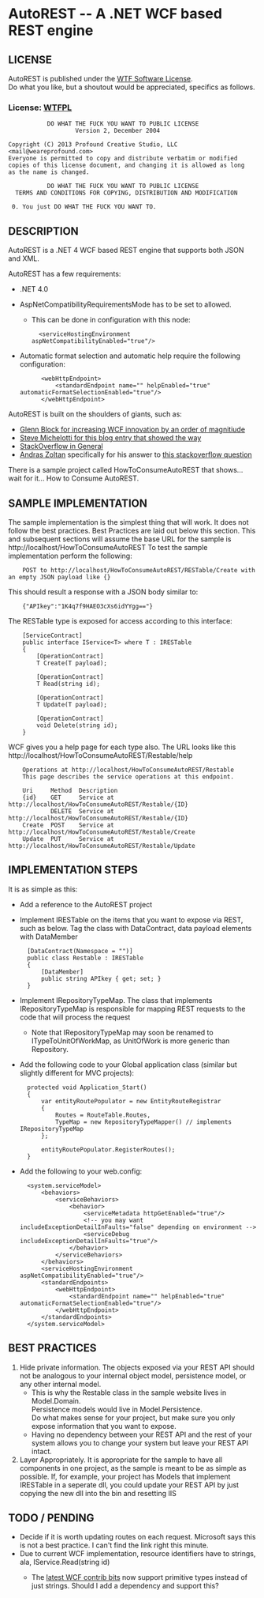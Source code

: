 AutoREST -- A .NET WCF based REST engine
====================================
## LICENSE

AutoREST is published under the [WTF Software License](http://en.wikipedia.org/wiki/WTFPL).  
Do what you like, but a shoutout would be appreciated, specifics as follows.

### License: [WTFPL](http://en.wikipedia.org/wiki/WTFPL)
```
           DO WHAT THE FUCK YOU WANT TO PUBLIC LICENSE
                   Version 2, December 2004

Copyright (C) 2013 Profound Creative Studio, LLC <mail@weareprofound.com>
Everyone is permitted to copy and distribute verbatim or modified
copies of this license document, and changing it is allowed as long
as the name is changed.

           DO WHAT THE FUCK YOU WANT TO PUBLIC LICENSE
  TERMS AND CONDITIONS FOR COPYING, DISTRIBUTION AND MODIFICATION

 0. You just DO WHAT THE FUCK YOU WANT TO.
```

## DESCRIPTION

AutoREST is a .NET 4 WCF based REST engine that supports both JSON and XML.

AutoREST has a few requirements:

* .NET 4.0
* AspNetCompatibilityRequirementsMode has to be set to allowed.  
	* This can be done in configuration with this node:
	
			<serviceHostingEnvironment aspNetCompatibilityEnabled="true"/>
			
* Automatic format selection and automatic help require the following configuration:
	
			<webHttpEndpoint>
				<standardEndpoint name="" helpEnabled="true" automaticFormatSelectionEnabled="true"/>
			</webHttpEndpoint>
	
AutoREST is built on the shoulders of giants, such as:

* [Glenn Block for increasing WCF innovation by an order of magnitiude](http://blogs.msdn.com/b/gblock/)
* [Steve Michelotti for this blog entry that showed the way](http://geekswithblogs.net/michelotti/archive/2010/08/21/restful-wcf-services-with-no-svc-file-and-no-config.aspx)
* [StackOverflow in General](http://www.stackoverflow.com)
* [Andras Zoltan](http://stackoverflow.com/users/157701/andras-zoltan) specifically for his answer to [this stackoverflow question](http://stackoverflow.com/questions/3021613/how-to-pre-load-all-deployed-assemblies-for-an-appdomain)

There is a sample project called HowToConsumeAutoREST that shows... wait for it... How to Consume AutoREST.

## SAMPLE IMPLEMENTATION

The sample implementation is the simplest thing that will work.  It does not follow the best practices.  Best Practices are laid out below this section.
This and subsequent sections will assume the base URL for the sample is http://localhost/HowToConsumeAutoREST
To test the sample implementation perform the following:

		POST to http://localhost/HowToConsumeAutoREST/RESTable/Create with an empty JSON payload like {} 
		
This should result a response with a JSON body similar to:

		{"APIkey":"1K4q7f9HAEO3cXs6idYYgg=="}
		
The RESTable type is exposed for access according to this interface:

		[ServiceContract]
		public interface IService<T> where T : IRESTable
		{
			[OperationContract]
			T Create(T payload);

			[OperationContract]
			T Read(string id);

			[OperationContract]
			T Update(T payload);

			[OperationContract]
			void Delete(string id);
		}
		
WCF gives you a help page for each type also.  The URL looks like this http://localhost/HowToConsumeAutoREST/Restable/help
		
		Operations at http://localhost/HowToConsumeAutoREST/Restable
		This page describes the service operations at this endpoint.

		Uri		Method	Description
		{id}	GET		Service at http://localhost/HowToConsumeAutoREST/Restable/{ID}
				DELETE	Service at http://localhost/HowToConsumeAutoREST/Restable/{ID}
		Create	POST	Service at http://localhost/HowToConsumeAutoREST/Restable/Create
		Update	PUT		Service at http://localhost/HowToConsumeAutoREST/Restable/Update
				
## IMPLEMENTATION STEPS

It is as simple as this:

* Add a reference to the AutoREST project
* Implement IRESTable on the items that you want to expose via REST, such as below.  Tag the class with DataContract, data payload elements with DataMember

		[DataContract(Namespace = "")]
		public class Restable : IRESTable
		{       
			[DataMember]
			public string APIkey { get; set; }       
		}

* Implement IRepositoryTypeMap.  The class that implements IRepositoryTypeMap 
  is responsible for mapping REST requests to the code that will process the request
	* Note that IRepositoryTypeMap may soon be renamed to ITypeToUnitOfWorkMap, 
	  as UnitOfWork is more generic than Repository.  
* Add the following code to your Global application class (similar but slightly different for MVC projects):

		protected void Application_Start()
        {
            var entityRoutePopulator = new EntityRouteRegistrar
            {
                Routes = RouteTable.Routes,
                TypeMap = new RepositoryTypeMapper() // implements IRepositoryTypeMap
            };

            entityRoutePopulator.RegisterRoutes();
        }
* Add the following to your web.config:
		
		<system.serviceModel>
			<behaviors>
				<serviceBehaviors>
					<behavior>
						<serviceMetadata httpGetEnabled="true"/>
						<!-- you may want includeExceptionDetailInFaults="false" depending on environment -->
						<serviceDebug includeExceptionDetailInFaults="true"/> 
					</behavior>
				</serviceBehaviors>
			</behaviors>
			<serviceHostingEnvironment aspNetCompatibilityEnabled="true"/>
			<standardEndpoints>
				<webHttpEndpoint>
					<standardEndpoint name="" helpEnabled="true" automaticFormatSelectionEnabled="true"/>
				</webHttpEndpoint>
			</standardEndpoints>
		</system.serviceModel>
		
## BEST PRACTICES	

1. Hide private information.  The objects exposed via your REST API should not be analogous 
   to your internal object model, persistence model, or any other internal model.
	* This is why the Restable class in the sample website lives in Model.Domain.  
	  Persistence models would live in Model.Persistence.  
	  Do what makes sense for your project, but make sure you only expose information that you want to expose.
	* Having no dependency between your REST API and the rest of your system allows you to change your system but leave your REST API intact.
2. Layer Appropriately.  It is appropriate for the sample to have all components in one project, 
   as the sample is meant to be as simple as possible.  If, for example, your project has Models 
   that implement IRESTable in a seperate dll, you could update your REST API by just copying the new dll into the bin and resetting IIS
   
## TODO / PENDING

* Decide if it is worth updating routes on each request.  Microsoft says this is not a best practice.  I can't find the link right this minute.
* Due to current WCF implementation, resource identifiers have to strings, ala, IService<T>.Read(string id)
	* The [latest WCF contrib bits](http://wcf.codeplex.com/releases/view/64449) now support primitive types instead of just strings.  Should I add a dependency and support this?
